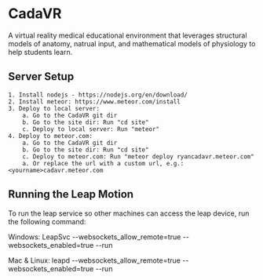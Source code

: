 # CadaVR
A virtual reality medical educational environment that leverages structural models of anatomy, natrual input, and mathematical models of physiology to help students learn.

## Server Setup
    1. Install nodejs - https://nodejs.org/en/download/
    2. Install meteor: https://www.meteor.com/install
    3. Deploy to local server:
        a. Go to the CadaVR git dir
        b. Go to the site dir: Run "cd site"
        c. Deploy to local server: Run "meteor"
    4. Deploy to meteor.com:
        a. Go to the CadaVR git dir
        b. Go to the site dir: Run "cd site"
        c. Deploy to meteor.com: Run "meteor deploy ryancadavr.meteor.com"
        a. Or replace the url with a custom url, e.g.: <yourname>cadavr.meteor.com
        
## Running the Leap Motion
To run the leap service so other machines can access the leap device, run the following command:

Windows:
LeapSvc --websockets_allow_remote=true --websockets_enabled=true --run

Mac & Linux:
leapd --websockets_allow_remote=true --websockets_enabled=true --run

